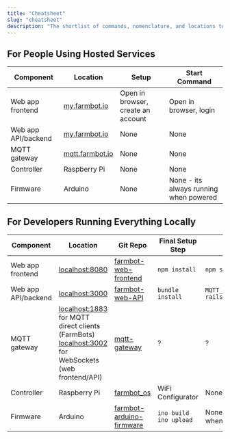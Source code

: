 ```yaml
---
title: "Cheatsheet"
slug: "cheatsheet"
description: "The shortlist of commands, nomenclature, and locations to get all the FarmBot software up and running"
---
```


## For People Using Hosted Services

|Component                     |Location                      |Setup                         |Start Command                 |
|------------------------------|------------------------------|------------------------------|------------------------------|
|Web app frontend              |[my.farmbot.io](http://my.farmbot.io)|Open in browser, create an account|Open in browser, login
|Web app API/backend           |[my.farmbot.io](http://my.farmbot.io)|None                          |None
|MQTT gateway                  |[mqtt.farmbot.io](http://mqtt.farmbot.io)|None                          |None
|Controller                    |Raspberry Pi                  |None                          |None
|Firmware                      |Arduino                       |None                          |None - its always running when powered

## For Developers Running Everything Locally

|Component                     |Location                      |Git Repo                      |Final Setup Step              |Start Command                 |
|------------------------------|------------------------------|------------------------------|------------------------------|------------------------------|
|Web app frontend              |[localhost:8080](localhost:8080)|[farmbot-web-frontend](https://github.com/FarmBot/farmbot-web-frontend)|`npm install`                 |`npm start`
|Web app API/backend           |[localhost:3000](localhost:3000)|[farmbot-web-API](https://github.com/FarmBot/Farmbot-Web-API)|`bundle install`              |`MQTT_HOST=mqtt.farmbot.io rails s`
|MQTT gateway                  |[localhost:1883](localhost:1883) for MQTT direct clients (FarmBots)<br>[localhost:3002](localhost:3002) for WebSockets (web frontend/API)|[mqtt-gateway](https://github.com/FarmBot/mqtt-gateway)|?                             |?
|Controller                    |Raspberry Pi                  |[farmbot_os](https://github.com/FarmBot/farmbot_os)|WiFi Configurator             |None
|Firmware                      |Arduino                       |[farmbot-arduino-firmware](https://github.com/FarmBot/farmbot-arduino-firmware)|`ino build`<br>`ino upload`   |None - its always running when powered

